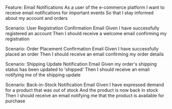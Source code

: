 Feature: Email Notifications
  As a user of the e-commerce platform
  I want to receive email notifications for important events
  So that I stay informed about my account and orders

  Scenario: User Registration Confirmation Email
    Given I have successfully registered an account
    Then I should receive a welcome email confirming my registration

  Scenario: Order Placement Confirmation Email
    Given I have successfully placed an order
    Then I should receive an email confirming my order details

  Scenario: Shipping Update Notification Email
    Given my order's shipping status has been updated to 'shipped'
    Then I should receive an email notifying me of the shipping update

  Scenario: Back-in-Stock Notification Email
    Given I have expressed demand for a product that was out of stock
    And the product is now back in stock
    Then I should receive an email notifying me that the product is available for purchase
